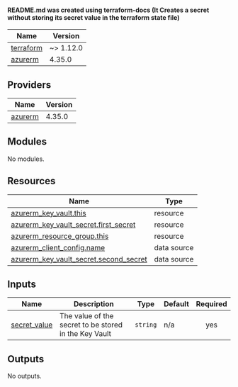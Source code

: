 #### README.md was created using terraform-docs (It Creates a secret without storing its secret value in the terraform state file)

| Name | Version |
|------|---------|
| <a name="requirement_terraform"></a> [terraform](#requirement\_terraform) | ~> 1.12.0 |
| <a name="requirement_azurerm"></a> [azurerm](#requirement\_azurerm) | 4.35.0 |

## Providers

| Name | Version |
|------|---------|
| <a name="provider_azurerm"></a> [azurerm](#provider\_azurerm) | 4.35.0 |

## Modules

No modules.

## Resources

| Name | Type |
|------|------|
| [azurerm_key_vault.this](https://registry.terraform.io/providers/hashicorp/azurerm/4.35.0/docs/resources/key_vault) | resource |
| [azurerm_key_vault_secret.first_secret](https://registry.terraform.io/providers/hashicorp/azurerm/4.35.0/docs/resources/key_vault_secret) | resource |
| [azurerm_resource_group.this](https://registry.terraform.io/providers/hashicorp/azurerm/4.35.0/docs/resources/resource_group) | resource |
| [azurerm_client_config.name](https://registry.terraform.io/providers/hashicorp/azurerm/4.35.0/docs/data-sources/client_config) | data source |
| [azurerm_key_vault_secret.second_secret](https://registry.terraform.io/providers/hashicorp/azurerm/4.35.0/docs/data-sources/key_vault_secret) | data source |

## Inputs

| Name | Description | Type | Default | Required |
|------|-------------|------|---------|:--------:|
| <a name="input_secret_value"></a> [secret\_value](#input\_secret\_value) | The value of the secret to be stored in the Key Vault | `string` | n/a | yes |

## Outputs

No outputs.
